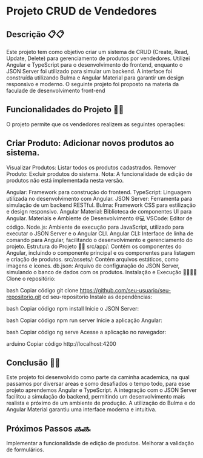 # Projeto CRUD de Vendedores
## Descrição 📋📋
Este projeto tem como objetivo criar um sistema de CRUD (Create, Read, Update, Delete) para gerenciamento de produtos por vendedores. Utilizei Angular e TypeScript para o desenvolvimento do frontend, enquanto o JSON Server foi utilizado para simular um backend. A interface foi construída utilizando Bulma e Angular Material para garantir um design responsivo e moderno. O seguinte projeto foi proposto na materia da faculade de desenvolvimento front-end

## Funcionalidades do Projeto 🚀🚀
O projeto permite que os vendedores realizem as seguintes operações:

 ## Criar Produto: Adicionar novos produtos ao sistema.
Visualizar Produtos: Listar todos os produtos cadastrados.
Remover Produto: Excluir produtos do sistema.
Nota: A funcionalidade de edição de produtos não está implementada nesta versão.

Angular: Framework para construção do frontend.
TypeScript: Linguagem utilizada no desenvolvimento com Angular.
JSON Server: Ferramenta para simulação de um backend RESTful.
Bulma: Framework CSS para estilização e design responsivo.
Angular Material: Biblioteca de componentes UI para Angular.
Materiais e Ambiente de Desenvolvimento 🌐💻
VSCode: Editor de código.
Node.js: Ambiente de execução para JavaScript, utilizado para executar o JSON Server e o Angular CLI.
Angular CLI: Interface de linha de comando para Angular, facilitando o desenvolvimento e gerenciamento do projeto.
Estrutura do Projeto 📂📂
src/app/: Contém os componentes do Angular, incluindo o componente principal e os componentes para listagem e criação de produtos.
src/assets/: Contém arquivos estáticos, como imagens e ícones.
db.json: Arquivo de configuração do JSON Server, simulando o banco de dados com os produtos.
Instalação e Execução 🏃‍♂️🏃‍♀️
Clone o repositório:

bash
Copiar código
git clone https://github.com/seu-usuario/seu-repositorio.git
cd seu-repositorio
Instale as dependências:

bash
Copiar código
npm install
Inicie o JSON Server:

bash
Copiar código
npm run server
Inicie a aplicação Angular:

bash
Copiar código
ng serve
Acesse a aplicação no navegador:

arduino
Copiar código
http://localhost:4200
## Conclusão 🎉🎉
Este projeto foi desenvolvido como parte da caminha academica, na qual passamos por diversar areas e somo desafiados o tempo todo, para esse projeto aprendemos Angular e TypeScript. A integração com o JSON Server facilitou a simulação do backend, permitindo um desenvolvimento mais realista e próximo de um ambiente de produção. A utilização do Bulma e do Angular Material garantiu uma interface moderna e intuitiva.

## Próximos Passos 🔜🔜
Implementar a funcionalidade de edição de produtos.
Melhorar a validação de formulários.
